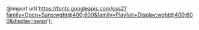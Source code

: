 @import url('https://fonts.googleapis.com/css2?family=Open+Sans:wght@400;600&family=Playfair+Display:wght@400;600&display=swap');